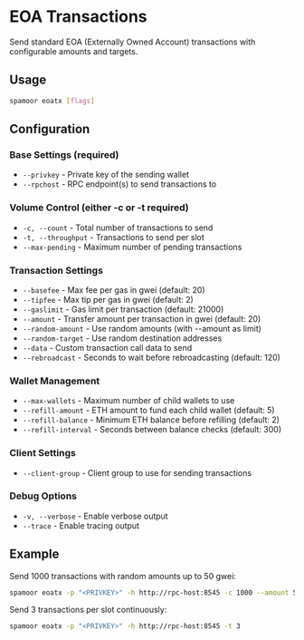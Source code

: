# EOA Transactions

Send standard EOA (Externally Owned Account) transactions with configurable amounts and targets.

## Usage

```bash
spamoor eoatx [flags]
```

## Configuration

### Base Settings (required)
- `--privkey` - Private key of the sending wallet
- `--rpchost` - RPC endpoint(s) to send transactions to

### Volume Control (either -c or -t required)
- `-c, --count` - Total number of transactions to send
- `-t, --throughput` - Transactions to send per slot
- `--max-pending` - Maximum number of pending transactions

### Transaction Settings
- `--basefee` - Max fee per gas in gwei (default: 20)
- `--tipfee` - Max tip per gas in gwei (default: 2)
- `--gaslimit` - Gas limit per transaction (default: 21000)
- `--amount` - Transfer amount per transaction in gwei (default: 20)
- `--random-amount` - Use random amounts (with --amount as limit)
- `--random-target` - Use random destination addresses
- `--data` - Custom transaction call data to send
- `--rebroadcast` - Seconds to wait before rebroadcasting (default: 120)

### Wallet Management
- `--max-wallets` - Maximum number of child wallets to use
- `--refill-amount` - ETH amount to fund each child wallet (default: 5)
- `--refill-balance` - Minimum ETH balance before refilling (default: 2)
- `--refill-interval` - Seconds between balance checks (default: 300)

### Client Settings
- `--client-group` - Client group to use for sending transactions

### Debug Options
- `-v, --verbose` - Enable verbose output
- `--trace` - Enable tracing output

## Example

Send 1000 transactions with random amounts up to 50 gwei:
```bash
spamoor eoatx -p "<PRIVKEY>" -h http://rpc-host:8545 -c 1000 --amount 50 --random-amount
```

Send 3 transactions per slot continuously:
```bash
spamoor eoatx -p "<PRIVKEY>" -h http://rpc-host:8545 -t 3
``` 